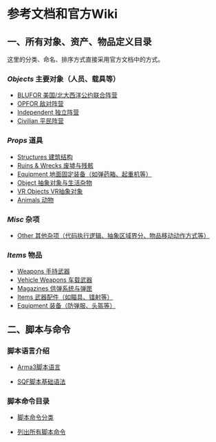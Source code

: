 <!--
 * @Description: 
 * @Version: 
 * @Author: Ultronxr
 * @Date: 2021-01-11 16:43:34
 * @LastEditors: Ultronxr
 * @LastEditTime: 2021-01-15 16:35:46
-->

# 参考文档和官方Wiki

## 一、所有对象、资产、物品定义目录

这里的分类、命名、排序方式直接采用官方文档中的方式。

### *Objects* 主要对象（人员、载具等）

+ [BLUFOR 美国/北大西洋公约联合阵营](https://community.bistudio.com/wiki/Arma_3:_CfgVehicles_WEST)
+ [OPFOR 敌对阵营](https://community.bistudio.com/wiki/Arma_3_CfgVehicles_EAST)
+ [Independent 独立阵营](https://community.bistudio.com/wiki/Arma_3_CfgVehicles_GUER)
+ [Civilian 平民阵营](https://community.bistudio.com/wiki/Arma_3_CfgVehicles_CIV)

### *Props* 道具

+ [Structures 建筑结构](https://community.bistudio.com/wiki/Arma_3_CfgVehicles_Structures)
+ [Ruins & Wrecks 废墟与残骸](https://community.bistudio.com/wiki/Arma_3_CfgVehicles_Ruins_%26_Wrecks)
+ [Equipment 地面固定装备（如弹药箱、起重机等）](https://community.bistudio.com/wiki/Arma_3_CfgVehicles_Equipment)
+ [Object 抽象对象与生活杂物](https://community.bistudio.com/wiki/Arma_3_CfgVehicles_EMPTY)
+ [VR Objects VR抽象对象](https://community.bistudio.com/wiki/Arma_3_CfgVehicles_VR_Objects)
+ [Animals 动物](https://community.bistudio.com/wiki/Arma_3_CfgVehicles_Animals)

### *Misc* 杂项

+ [Other 其他杂项（代码执行逻辑、抽象区域界分、物品移动动作方式等）](https://community.bistudio.com/wiki/Arma_3:_CfgVehicles_Other)

### *Items* 物品

+ [Weapons 手持武器](https://community.bistudio.com/wiki/Arma_3_CfgWeapons_Weapons)
+ [Vehicle Weapons 车载武器](https://community.bistudio.com/wiki/Arma_3:_CfgWeapons_Vehicle_Weapons)
+ [Magazines 供弹系统与弹匣](https://community.bistudio.com/wiki/Arma_3_CfgMagazines)
+ [Items 武器配件（如瞄具、镭射等）](https://community.bistudio.com/wiki/Arma_3_CfgWeapons_Items)
+ [Equipment 装备（防弹服、头盔等）](https://community.bistudio.com/wiki/Arma_3_CfgWeapons_Equipment)

## 二、脚本与命令

### 脚本语言介绍

+ [Arma3脚本语言](https://community.bistudio.com/wiki/Introduction_to_Arma_Scripting)

+ [SQF脚本基础语法](https://community.bistudio.com/wiki/SQF_syntax)

### 脚本命令目录

+ [脚本命令分类](https://community.bistudio.com/wiki/Category:Scripting_Commands_by_Functionality)

+ [列出所有脚本命令](https://community.bistudio.com/wiki/Category:Arma_3:_Scripting_Commands)
